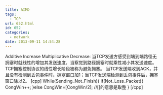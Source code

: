 ```yaml
---
title: AIMD
tags:
  - TCP
url: 652.html
id: 652
categories:
  - network
date: 2013-09-11 14:54:28
---
```


Additive Increase Multiplicative Decrease: 当TCP发送方感受到端到端路径无拥塞时就线性的增加其发送速度，当察觉到路径拥塞时就乘性减小其发送速度。 TCP拥塞控制协议的线性增长阶段被称为避免拥塞。 当TCP发送端收到ACK，并且没有检测到丢包事件时，拥塞窗口加1；当TCP发送端检测到丢包事件后，拥塞窗口除以2。 \[cpp\] While(Sending\_Not\_Finish){ if(Not\_Loss\_Packet){ CongWin++; }else CongWin=\[CongWin/2\]; //\[\]的意思是取整 } \[/cpp\]